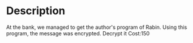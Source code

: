 # Description

At the bank, we managed to get the author's program of Rabin. Using this program, the message was encrypted. Decrypt it
Cost:150

